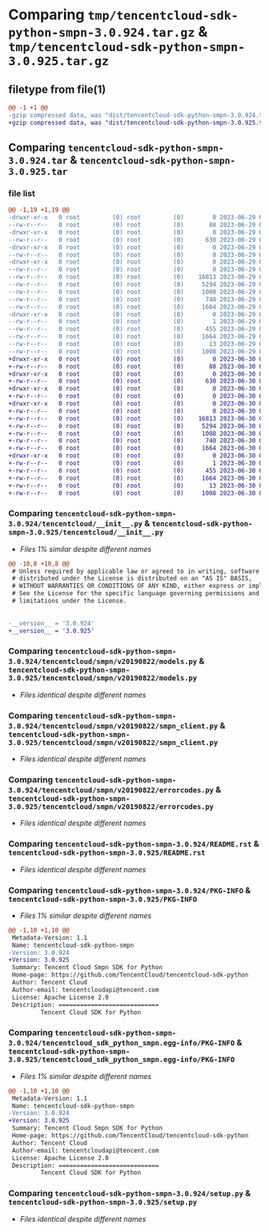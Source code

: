 # Comparing `tmp/tencentcloud-sdk-python-smpn-3.0.924.tar.gz` & `tmp/tencentcloud-sdk-python-smpn-3.0.925.tar.gz`

## filetype from file(1)

```diff
@@ -1 +1 @@
-gzip compressed data, was "dist/tencentcloud-sdk-python-smpn-3.0.924.tar", last modified: Thu Jun 29 00:41:08 2023, max compression
+gzip compressed data, was "dist/tencentcloud-sdk-python-smpn-3.0.925.tar", last modified: Fri Jun 30 02:20:43 2023, max compression
```

## Comparing `tencentcloud-sdk-python-smpn-3.0.924.tar` & `tencentcloud-sdk-python-smpn-3.0.925.tar`

### file list

```diff
@@ -1,19 +1,19 @@
-drwxr-xr-x   0 root         (0) root         (0)        0 2023-06-29 00:41:08.000000 tencentcloud-sdk-python-smpn-3.0.924/
--rw-r--r--   0 root         (0) root         (0)       88 2023-06-29 00:41:08.000000 tencentcloud-sdk-python-smpn-3.0.924/setup.cfg
-drwxr-xr-x   0 root         (0) root         (0)        0 2023-06-29 00:41:08.000000 tencentcloud-sdk-python-smpn-3.0.924/tencentcloud/
--rw-r--r--   0 root         (0) root         (0)      630 2023-06-29 00:41:07.000000 tencentcloud-sdk-python-smpn-3.0.924/tencentcloud/__init__.py
-drwxr-xr-x   0 root         (0) root         (0)        0 2023-06-29 00:41:08.000000 tencentcloud-sdk-python-smpn-3.0.924/tencentcloud/smpn/
--rw-r--r--   0 root         (0) root         (0)        0 2023-06-29 00:41:07.000000 tencentcloud-sdk-python-smpn-3.0.924/tencentcloud/smpn/__init__.py
-drwxr-xr-x   0 root         (0) root         (0)        0 2023-06-29 00:41:08.000000 tencentcloud-sdk-python-smpn-3.0.924/tencentcloud/smpn/v20190822/
--rw-r--r--   0 root         (0) root         (0)        0 2023-06-29 00:41:07.000000 tencentcloud-sdk-python-smpn-3.0.924/tencentcloud/smpn/v20190822/__init__.py
--rw-r--r--   0 root         (0) root         (0)    16813 2023-06-29 00:41:07.000000 tencentcloud-sdk-python-smpn-3.0.924/tencentcloud/smpn/v20190822/models.py
--rw-r--r--   0 root         (0) root         (0)     5294 2023-06-29 00:41:07.000000 tencentcloud-sdk-python-smpn-3.0.924/tencentcloud/smpn/v20190822/smpn_client.py
--rw-r--r--   0 root         (0) root         (0)     1008 2023-06-29 00:41:07.000000 tencentcloud-sdk-python-smpn-3.0.924/tencentcloud/smpn/v20190822/errorcodes.py
--rw-r--r--   0 root         (0) root         (0)      740 2023-06-29 00:41:07.000000 tencentcloud-sdk-python-smpn-3.0.924/README.rst
--rw-r--r--   0 root         (0) root         (0)     1664 2023-06-29 00:41:08.000000 tencentcloud-sdk-python-smpn-3.0.924/PKG-INFO
-drwxr-xr-x   0 root         (0) root         (0)        0 2023-06-29 00:41:08.000000 tencentcloud-sdk-python-smpn-3.0.924/tencentcloud_sdk_python_smpn.egg-info/
--rw-r--r--   0 root         (0) root         (0)        1 2023-06-29 00:41:08.000000 tencentcloud-sdk-python-smpn-3.0.924/tencentcloud_sdk_python_smpn.egg-info/dependency_links.txt
--rw-r--r--   0 root         (0) root         (0)      455 2023-06-29 00:41:08.000000 tencentcloud-sdk-python-smpn-3.0.924/tencentcloud_sdk_python_smpn.egg-info/SOURCES.txt
--rw-r--r--   0 root         (0) root         (0)     1664 2023-06-29 00:41:08.000000 tencentcloud-sdk-python-smpn-3.0.924/tencentcloud_sdk_python_smpn.egg-info/PKG-INFO
--rw-r--r--   0 root         (0) root         (0)       13 2023-06-29 00:41:08.000000 tencentcloud-sdk-python-smpn-3.0.924/tencentcloud_sdk_python_smpn.egg-info/top_level.txt
--rw-r--r--   0 root         (0) root         (0)     1008 2023-06-29 00:41:07.000000 tencentcloud-sdk-python-smpn-3.0.924/setup.py
+drwxr-xr-x   0 root         (0) root         (0)        0 2023-06-30 02:20:43.000000 tencentcloud-sdk-python-smpn-3.0.925/
+-rw-r--r--   0 root         (0) root         (0)       88 2023-06-30 02:20:43.000000 tencentcloud-sdk-python-smpn-3.0.925/setup.cfg
+drwxr-xr-x   0 root         (0) root         (0)        0 2023-06-30 02:20:43.000000 tencentcloud-sdk-python-smpn-3.0.925/tencentcloud/
+-rw-r--r--   0 root         (0) root         (0)      630 2023-06-30 02:20:43.000000 tencentcloud-sdk-python-smpn-3.0.925/tencentcloud/__init__.py
+drwxr-xr-x   0 root         (0) root         (0)        0 2023-06-30 02:20:43.000000 tencentcloud-sdk-python-smpn-3.0.925/tencentcloud/smpn/
+-rw-r--r--   0 root         (0) root         (0)        0 2023-06-30 02:20:43.000000 tencentcloud-sdk-python-smpn-3.0.925/tencentcloud/smpn/__init__.py
+drwxr-xr-x   0 root         (0) root         (0)        0 2023-06-30 02:20:43.000000 tencentcloud-sdk-python-smpn-3.0.925/tencentcloud/smpn/v20190822/
+-rw-r--r--   0 root         (0) root         (0)        0 2023-06-30 02:20:43.000000 tencentcloud-sdk-python-smpn-3.0.925/tencentcloud/smpn/v20190822/__init__.py
+-rw-r--r--   0 root         (0) root         (0)    16813 2023-06-30 02:20:43.000000 tencentcloud-sdk-python-smpn-3.0.925/tencentcloud/smpn/v20190822/models.py
+-rw-r--r--   0 root         (0) root         (0)     5294 2023-06-30 02:20:43.000000 tencentcloud-sdk-python-smpn-3.0.925/tencentcloud/smpn/v20190822/smpn_client.py
+-rw-r--r--   0 root         (0) root         (0)     1008 2023-06-30 02:20:43.000000 tencentcloud-sdk-python-smpn-3.0.925/tencentcloud/smpn/v20190822/errorcodes.py
+-rw-r--r--   0 root         (0) root         (0)      740 2023-06-30 02:20:43.000000 tencentcloud-sdk-python-smpn-3.0.925/README.rst
+-rw-r--r--   0 root         (0) root         (0)     1664 2023-06-30 02:20:43.000000 tencentcloud-sdk-python-smpn-3.0.925/PKG-INFO
+drwxr-xr-x   0 root         (0) root         (0)        0 2023-06-30 02:20:43.000000 tencentcloud-sdk-python-smpn-3.0.925/tencentcloud_sdk_python_smpn.egg-info/
+-rw-r--r--   0 root         (0) root         (0)        1 2023-06-30 02:20:43.000000 tencentcloud-sdk-python-smpn-3.0.925/tencentcloud_sdk_python_smpn.egg-info/dependency_links.txt
+-rw-r--r--   0 root         (0) root         (0)      455 2023-06-30 02:20:43.000000 tencentcloud-sdk-python-smpn-3.0.925/tencentcloud_sdk_python_smpn.egg-info/SOURCES.txt
+-rw-r--r--   0 root         (0) root         (0)     1664 2023-06-30 02:20:43.000000 tencentcloud-sdk-python-smpn-3.0.925/tencentcloud_sdk_python_smpn.egg-info/PKG-INFO
+-rw-r--r--   0 root         (0) root         (0)       13 2023-06-30 02:20:43.000000 tencentcloud-sdk-python-smpn-3.0.925/tencentcloud_sdk_python_smpn.egg-info/top_level.txt
+-rw-r--r--   0 root         (0) root         (0)     1008 2023-06-30 02:20:43.000000 tencentcloud-sdk-python-smpn-3.0.925/setup.py
```

### Comparing `tencentcloud-sdk-python-smpn-3.0.924/tencentcloud/__init__.py` & `tencentcloud-sdk-python-smpn-3.0.925/tencentcloud/__init__.py`

 * *Files 1% similar despite different names*

```diff
@@ -10,8 +10,8 @@
 # Unless required by applicable law or agreed to in writing, software
 # distributed under the License is distributed on an "AS IS" BASIS,
 # WITHOUT WARRANTIES OR CONDITIONS OF ANY KIND, either express or implied.
 # See the License for the specific language governing permissions and
 # limitations under the License.
 
 
-__version__ = '3.0.924'
+__version__ = '3.0.925'
```

### Comparing `tencentcloud-sdk-python-smpn-3.0.924/tencentcloud/smpn/v20190822/models.py` & `tencentcloud-sdk-python-smpn-3.0.925/tencentcloud/smpn/v20190822/models.py`

 * *Files identical despite different names*

### Comparing `tencentcloud-sdk-python-smpn-3.0.924/tencentcloud/smpn/v20190822/smpn_client.py` & `tencentcloud-sdk-python-smpn-3.0.925/tencentcloud/smpn/v20190822/smpn_client.py`

 * *Files identical despite different names*

### Comparing `tencentcloud-sdk-python-smpn-3.0.924/tencentcloud/smpn/v20190822/errorcodes.py` & `tencentcloud-sdk-python-smpn-3.0.925/tencentcloud/smpn/v20190822/errorcodes.py`

 * *Files identical despite different names*

### Comparing `tencentcloud-sdk-python-smpn-3.0.924/README.rst` & `tencentcloud-sdk-python-smpn-3.0.925/README.rst`

 * *Files identical despite different names*

### Comparing `tencentcloud-sdk-python-smpn-3.0.924/PKG-INFO` & `tencentcloud-sdk-python-smpn-3.0.925/PKG-INFO`

 * *Files 1% similar despite different names*

```diff
@@ -1,10 +1,10 @@
 Metadata-Version: 1.1
 Name: tencentcloud-sdk-python-smpn
-Version: 3.0.924
+Version: 3.0.925
 Summary: Tencent Cloud Smpn SDK for Python
 Home-page: https://github.com/TencentCloud/tencentcloud-sdk-python
 Author: Tencent Cloud
 Author-email: tencentcloudapi@tencent.com
 License: Apache License 2.0
 Description: ============================
         Tencent Cloud SDK for Python
```

### Comparing `tencentcloud-sdk-python-smpn-3.0.924/tencentcloud_sdk_python_smpn.egg-info/PKG-INFO` & `tencentcloud-sdk-python-smpn-3.0.925/tencentcloud_sdk_python_smpn.egg-info/PKG-INFO`

 * *Files 1% similar despite different names*

```diff
@@ -1,10 +1,10 @@
 Metadata-Version: 1.1
 Name: tencentcloud-sdk-python-smpn
-Version: 3.0.924
+Version: 3.0.925
 Summary: Tencent Cloud Smpn SDK for Python
 Home-page: https://github.com/TencentCloud/tencentcloud-sdk-python
 Author: Tencent Cloud
 Author-email: tencentcloudapi@tencent.com
 License: Apache License 2.0
 Description: ============================
         Tencent Cloud SDK for Python
```

### Comparing `tencentcloud-sdk-python-smpn-3.0.924/setup.py` & `tencentcloud-sdk-python-smpn-3.0.925/setup.py`

 * *Files identical despite different names*

